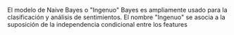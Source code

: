 El modelo de Naive Bayes o "Ingenuo" Bayes es ampliamente usado para la clasificación y análisis de sentimientos.
El nombre "Ingenuo" se asocia a la suposición de la independencia condicional entre los features
